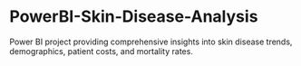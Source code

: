 # PowerBI-Skin-Disease-Analysis
Power BI project providing comprehensive insights into skin disease trends, demographics, patient costs, and mortality rates.
